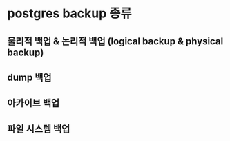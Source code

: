 # postgres backup 종류

## 물리적 백업 & 논리적 백업 (logical backup & physical backup)

## dump 백업

## 아카이브 백업

## 파일 시스템 백업
